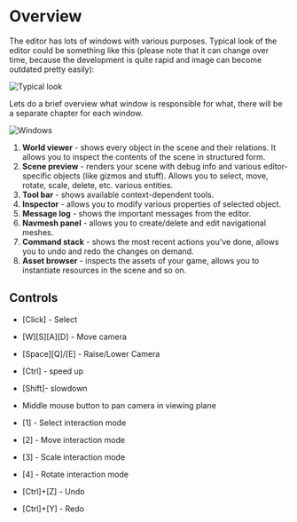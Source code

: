 # Overview

The editor has lots of windows with various purposes. Typical look of the editor could be something like this
(please note that it can change over time, because the development is quite rapid and image can become outdated
pretty easily):

![Typical look](./typical_look.png)

Lets do a brief overview what window is responsible for what, there will be a separate chapter for each window.

![Windows](./overview.png)

1) **World viewer** - shows every object in the scene and their relations. It allows you to inspect the contents
of the scene in structured form.
2) **Scene preview** - renders your scene with debug info and various editor-specific objects (like gizmos and
stuff). Allows you to select, move, rotate, scale, delete, etc. various entities.
3) **Tool bar** - shows available context-dependent tools.
4) **Inspector** - allows you to modify various properties of selected object.
5) **Message log** - shows the important messages from the editor.
6) **Navmesh panel** - allows you to create/delete and edit navigational meshes.
7) **Command stack** - shows the most recent actions you've done, allows you to undo and redo the changes on demand.
8) **Asset browser** - inspects the assets of your game, allows you to instantiate resources in the scene and so on.

## Controls

- [Click] - Select
- [W][S][A][D] - Move camera
- [Space][Q]/[E] - Raise/Lower Camera
- [Ctrl] - speed up
- [Shift]- slowdown
- Middle mouse button to pan camera in viewing plane

- [1] - Select interaction mode
- [2] - Move interaction mode
- [3] - Scale interaction mode
- [4] - Rotate interaction mode

- [Ctrl]+[Z] - Undo
- [Ctrl]+[Y] - Redo
